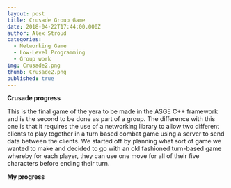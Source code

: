 ```yaml
---
layout: post
title: Crusade Group Game
date: 2018-04-22T17:44:00.000Z
author: Alex Stroud
categories:
  - Networking Game
  - Low-Level Programming
  - Group work
img: Crusade2.png
thumb: Crusade2.png
published: true
---
```


<b>Crusade progress</b>

This is the final game of the yera to be made in the ASGE C++ framework and is the second to be done as part of a group. The difference with this one is that it requires the use of a networking library to allow two different clients to play together in a turn based combat game using a server to send data between the clients.
We started off by planning what sort of game we wanted to make and decided to go with an old fashioned turn-based game whereby for each player, they can use one move for all of their five characters before ending their turn.

<b>My progress</b>


